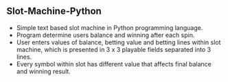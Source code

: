 ## Slot-Machine-Python 
* Simple text based slot machine in Python programming language. <br/>
* Program determine users balance and winning after each spin. <br/>
* User enters values of balance, betting value and betting lines within slot machine, which is presented in 3 x 3 playable fields separated into 3 lines.<br/>
* Every symbol within slot has different value that affects final balance and winning result.
